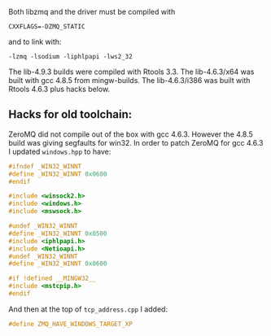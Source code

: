 Both libzmq and the driver must be compiled with

    CXXFLAGS=-DZMQ_STATIC

and to link with:

    -lzmq -lsodium -liphlpapi -lws2_32

The lib-4.9.3 builds were compiled with Rtools 3.3.
The lib-4.6.3/x64 was built with gcc 4.8.5 from mingw-builds.
The lib-4.6.3/i386 was built with Rtools 4.6.3 plus hacks below.


## Hacks for old toolchain:

ZeroMQ did not compile out of the box with gcc 4.6.3. However
the 4.8.5 build was giving segfaults for win32. In order to patch
ZeroMQ for gcc 4.6.3 I updated `windows.hpp` to have:

```c
#ifndef _WIN32_WINNT
#define _WIN32_WINNT 0x0600
#endif

#include <winsock2.h>
#include <windows.h>
#include <mswsock.h>

#undef _WIN32_WINNT
#define _WIN32_WINNT 0x0500
#include <iphlpapi.h>
#include <Netioapi.h>
#undef _WIN32_WINNT
#define _WIN32_WINNT 0x0600

#if !defined __MINGW32__
#include <mstcpip.h>
#endif
```

And then at the top of `tcp_address.cpp` I added:

```c
#define ZMQ_HAVE_WINDOWS_TARGET_XP
```